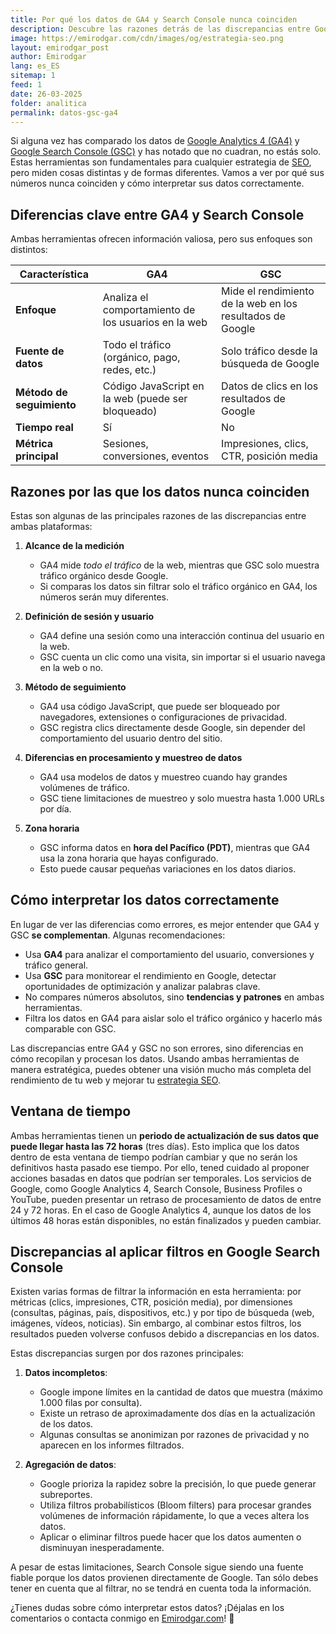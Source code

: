 ```yaml
---
title: Por qué los datos de GA4 y Search Console nunca coinciden
description: Descubre las razones detrás de las discrepancias entre Google Analytics 4 y Google Search Console, y cómo interpretar mejor los datos de cada herramienta.
image: https://emirodgar.com/cdn/images/og/estrategia-seo.png
layout: emirodgar_post
author: Emirodgar
lang: es_ES
sitemap: 1
feed: 1
date: 26-03-2025
folder: analitica
permalink: datos-gsc-ga4
---
```



Si alguna vez has comparado los datos de [Google Analytics 4 (GA4)](https://analytics.google.com) y [Google Search Console (GSC)](https://search.google.com/search-console) y has notado que no cuadran, no estás solo. 
Estas herramientas son fundamentales para cualquier estrategia de [SEO](https://emirodgar.com/estrategia-seo), pero miden cosas distintas y de formas diferentes. Vamos a ver por qué sus números nunca coinciden y cómo interpretar sus datos correctamente.

## Diferencias clave entre GA4 y Search Console

Ambas herramientas ofrecen información valiosa, pero sus enfoques son distintos:

| **Característica**      | **GA4** | **GSC** |
|------------------------|--------|--------|
| **Enfoque** | Analiza el comportamiento de los usuarios en la web | Mide el rendimiento de la web en los resultados de Google |
| **Fuente de datos** | Todo el tráfico (orgánico, pago, redes, etc.) | Solo tráfico desde la búsqueda de Google |
| **Método de seguimiento** | Código JavaScript en la web (puede ser bloqueado) | Datos de clics en los resultados de Google |
| **Tiempo real** | Sí | No |
| **Métrica principal** | Sesiones, conversiones, eventos | Impresiones, clics, CTR, posición media |

## Razones por las que los datos nunca coinciden

Estas son algunas de las principales razones de las discrepancias entre ambas plataformas:

1. **Alcance de la medición**  
   - GA4 mide *todo el tráfico* de la web, mientras que GSC solo muestra tráfico orgánico desde Google.
   - Si comparas los datos sin filtrar solo el tráfico orgánico en GA4, los números serán muy diferentes.

2. **Definición de sesión y usuario**  
   - GA4 define una sesión como una interacción continua del usuario en la web.  
   - GSC cuenta un clic como una visita, sin importar si el usuario navega en la web o no.

3. **Método de seguimiento**  
   - GA4 usa código JavaScript, que puede ser bloqueado por navegadores, extensiones o configuraciones de privacidad.  
   - GSC registra clics directamente desde Google, sin depender del comportamiento del usuario dentro del sitio.

4. **Diferencias en procesamiento y muestreo de datos**  
   - GA4 usa modelos de datos y muestreo cuando hay grandes volúmenes de tráfico.  
   - GSC tiene limitaciones de muestreo y solo muestra hasta 1.000 URLs por día.

5. **Zona horaria**  
   - GSC informa datos en **hora del Pacífico (PDT)**, mientras que GA4 usa la zona horaria que hayas configurado.  
   - Esto puede causar pequeñas variaciones en los datos diarios.

## Cómo interpretar los datos correctamente

En lugar de ver las diferencias como errores, es mejor entender que GA4 y GSC **se complementan**. Algunas recomendaciones:

- Usa **GA4** para analizar el comportamiento del usuario, conversiones y tráfico general.  
- Usa **GSC** para monitorear el rendimiento en Google, detectar oportunidades de optimización y analizar palabras clave.  
- No compares números absolutos, sino **tendencias y patrones** en ambas herramientas.  
- Filtra los datos en GA4 para aislar solo el tráfico orgánico y hacerlo más comparable con GSC.  

Las discrepancias entre GA4 y GSC no son errores, sino diferencias en cómo recopilan y procesan los datos. Usando ambas herramientas de manera estratégica, puedes obtener una visión mucho más completa del rendimiento de tu web y mejorar tu [estrategia SEO](https://emirodgar.com/estrategia-seo).

## Ventana de tiempo

Ambas herramientas tienen un **periodo de actualización de sus datos que puede llegar hasta las 72 horas** (tres días). Esto implica que los datos dentro de esta ventana de tiempo podrían cambiar y que no serán los definitivos hasta pasado ese tiempo. 
Por ello, tened cuidado al proponer acciones basadas en datos que podrían ser temporales. Los servicios de Google, como Google Analytics 4, Search Console, Business Profiles o YouTube, pueden presentar un retraso de procesamiento de datos de entre 24 y 72 horas. En el caso de Google Analytics 4, aunque los datos de los últimos 48 horas están disponibles, no están finalizados y pueden cambiar. 


## Discrepancias al aplicar filtros en Google Search Console

Existen varias formas de filtrar la información en esta herramienta: por métricas (clics, impresiones, CTR, posición media), por dimensiones (consultas, páginas, país, dispositivos, etc.) y por tipo de búsqueda (web, imágenes, vídeos, noticias). Sin embargo, al combinar estos filtros, los resultados pueden volverse confusos debido a discrepancias en los datos.  

Estas discrepancias surgen por dos razones principales: 

1. **Datos incompletos**:  
   - Google impone límites en la cantidad de datos que muestra (máximo 1.000 filas por consulta).  
   - Existe un retraso de aproximadamente dos días en la actualización de los datos.  
   - Algunas consultas se anonimizan por razones de privacidad y no aparecen en los informes filtrados.  

2. **Agregación de datos**:  
   - Google prioriza la rapidez sobre la precisión, lo que puede generar subreportes.  
   - Utiliza filtros probabilísticos (Bloom filters) para procesar grandes volúmenes de información rápidamente, lo que a veces altera los datos.  
   - Aplicar o eliminar filtros puede hacer que los datos aumenten o disminuyan inesperadamente.  

A pesar de estas limitaciones, Search Console sigue siendo una fuente fiable porque los datos provienen directamente de Google. Tan sólo debes tener en cuenta que al filtrar, no se tendrá en cuenta toda la información.


¿Tienes dudas sobre cómo interpretar estos datos? ¡Déjalas en los comentarios o contacta conmigo en [Emirodgar.com](https://emirodgar.com)! 🚀
